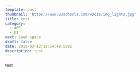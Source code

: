 ```yaml
---
template: post
thumbnail: 'https://www.w3schools.com/w3css/img_lights.jpg'
title: test
category:
  - APP
  - UI
next: Good space
draft: false
date: 2019-03-12T18:14:49.550Z
description: test
---
```


test
